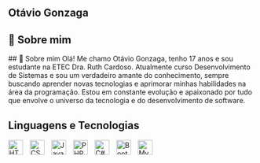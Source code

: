 ## Otávio Gonzaga




  ##   👋 Sobre mim
<p>
  ##   👋 Sobre mim
Olá! Me chamo Otávio Gonzaga, tenho 17 anos e sou estudante na ETEC Dra. Ruth Cardoso. Atualmente curso Desenvolvimento de Sistemas e sou um verdadeiro amante do conhecimento, sempre buscando aprender novas tecnologias e aprimorar minhas habilidades na área da programação. Estou em constante evolução e apaixonado por tudo que envolve o universo da tecnologia e do desenvolvimento de software.
</p>

  ## Linguagens e Tecnologias
<p>

  <img title="HTML5" width="30px" style="margin-right: 10px;" src="https://cdn.jsdelivr.net/gh/devicons/devicon@latest/icons/html5/html5-original-wordmark.svg" />
  <img title="CSS3" width="30px" style="margin-right: 10px;" src="https://cdn.jsdelivr.net/gh/devicons/devicon@latest/icons/css3/css3-original-wordmark.svg" />
  <img title="JavaScript" width="30px" style="margin-right: 10px;" src="https://cdn.jsdelivr.net/gh/devicons/devicon@latest/icons/javascript/javascript-original.svg" />
  <img title="PHP" width="30px" style="margin-right: 10px;" src="https://cdn.jsdelivr.net/gh/devicons/devicon@latest/icons/php/php-original.svg" />
  <img title="C#" width="30px" style="margin-right: 10px;" src="https://cdn.jsdelivr.net/gh/devicons/devicon@latest/icons/csharp/csharp-original.svg" />
  <img title="Bootstrap" width="30px" style="margin-right: 10px;" src="https://cdn.jsdelivr.net/gh/devicons/devicon@latest/icons/bootstrap/bootstrap-original.svg" />
  <img title="MySQL" width="30px" style="margin-right: 10px;" src="https://cdn.jsdelivr.net/gh/devicons/devicon@latest/icons/mysql/mysql-original-wordmark.svg" />
</p>
